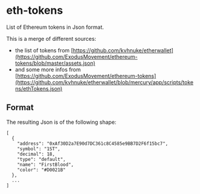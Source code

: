 # eth-tokens

List of Ethereum tokens in Json format.

This is a merge of different sources:
- the list of tokens from [https://github.com/kvhnuke/etherwallet](https://github.com/ExodusMovement/ethereum-tokens/blob/master/assets.json)
- and some more infos from [https://github.com/ExodusMovement/ethereum-tokens](https://github.com/kvhnuke/etherwallet/blob/mercury/app/scripts/tokens/ethTokens.json)

## Format

The resulting Json is of the following shape:

```
[
  {
    "address": "0xAf30D2a7E90d7DC361c8C4585e9BB7D2F6f15bc7",
    "symbol": "1ST",
    "decimal": 18,
    "type": "default",
    "name": "FirstBlood",
    "color": "#D0021B"
  },
  ...
]
```
